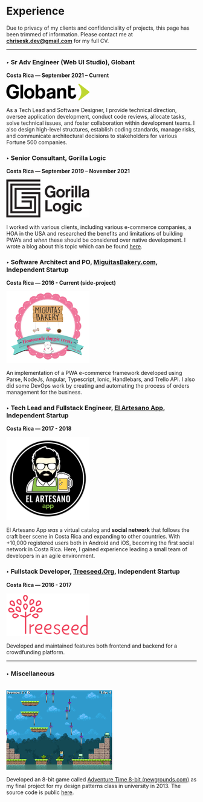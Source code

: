 # Experience

Due to privacy of my clients and confidenciality of projects, this page has been trimmed of information. Please contact me at **chrisesk.dev@gmail.com** for my full CV.

<hr>

### ‣ Sr Adv Engineer (Web UI Studio), Globant

**Costa Rica ― September 2021 – Current**

<a href="http://www.globant.com/" target="_blank">
  <img width="220" src="/logo_globant.png" alt="">
</a>

As a Tech Lead and Software Designer, I provide technical direction, oversee application development, conduct code reviews, allocate tasks, solve technical issues, and foster collaboration within development teams. I also design high-level structures, establish coding standards, manage risks, and communicate architectural decisions to stakeholders for various Fortune 500 companies.

### ‣ Senior Consultant, Gorilla Logic

**Costa Rica ― September 2019 – November 2021**

<a href="http://www.gorillalogic.com/" target="_blank">
  <img width="220" src="/logo_gl.png" alt="">
</a>

I worked with various clients, including various e-commerce companies, a HOA in the USA and researched the benefits and limitations of building PWA’s and _when_ these should be considered over native
development. I wrote a blog about this topic which can be found
[here](https://gorillalogic.com/blog/why-and-when-you-should-consider-using-pwas/).


### ‣ Software Architect and PO, [MiguitasBakery.com](https://miguitasbakery.com/), Independent Startup

**Costa Rica ― 2016 - Current (side-project)**

<a href="https://www.miguitasbakery.com/" target="_blank">
  <img width="220" src="/logo_miguitas.png" alt="">
</a>

An implementation of a PWA e-commerce framework developed using Parse, NodeJs, Angular, Typescript, Ionic, Handlebars, and Trello API.
I also did some DevOps work by creating and automating the process of orders management for the business.

### ‣ Tech Lead and Fullstack Engineer, [El Artesano App](http://www.elartesanoapp.com/), Independent Startup

**Costa Rica ― 2017 - 2018**

<a href="http://www.elartesanoapp.com/" target="_blank">
  <img width="220" src="/logo_artesano.png" alt="">
</a>

El Artesano App _was_ a virtual catalog and **social network** that follows the craft beer scene in Costa Rica and
expanding to other countries.
With +10,000 registered users both in Android and iOS, becoming the first social network in Costa Rica.
Here, I gained experience leading a small team of developers in an agile environment.

### ‣ Fullstack Developer, [Treeseed.Org](https://www.treeseed.org/), Independent Startup

**Costa Rica ― 2016 - 2017**

<a href="http://www.treeseed.org/" target="_blank">
  <img width="220" src="/logo_treeseed.png" alt="">
</a>

Developed and maintained features both frontend and backend for a crowdfunding platform.

<hr>

### ‣ Miscellaneous
<br>

<a href="https://www.newgrounds.com/portal/view/617935" target="_blank">
  <img width="280" src="/adventure_time_8bit.png" alt="">
</a>

Developed an 8-bit game called [Adventure Time 8-bit (newgrounds.com)](https://www.newgrounds.com/portal/view/617935) as my final
project for my design patterns class in university in 2013. The source
code is public [here](https://github.com/chrisEsk/dcce).